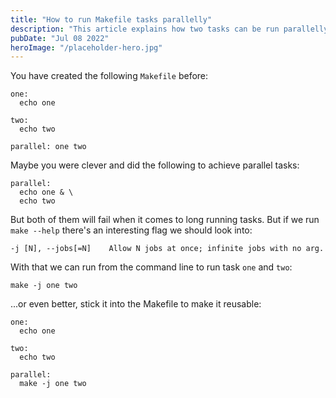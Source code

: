 ```yaml
---
title: "How to run Makefile tasks parallelly"
description: "This article explains how two tasks can be run parallelly from a Makefile"
pubDate: "Jul 08 2022"
heroImage: "/placeholder-hero.jpg"
---
```


You have created the following `Makefile` before:

```
one:
  echo one

two:
  echo two

parallel: one two
```

Maybe you were clever and did the following to achieve parallel tasks:

```
parallel:
  echo one & \
  echo two
```

But both of them will fail when it comes to long running tasks. But if we run `make --help` there's an interesting flag we should look into:

```
-j [N], --jobs[=N]    Allow N jobs at once; infinite jobs with no arg.
```

With that we can run from the command line to run task `one` and `two`:

```
make -j one two
```

...or even better, stick it into the Makefile to make it reusable:

```
one:
  echo one

two:
  echo two

parallel:
  make -j one two
```
